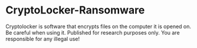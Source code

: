 # CryptoLocker-Ransomware
Cryptolocker is software that encrypts files on the computer it is opened on. Be careful when using it. Published for research purposes only. You are responsible for any illegal use!
